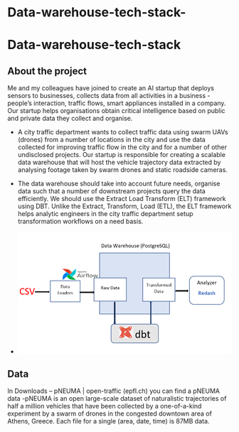 # Data-warehouse-tech-stack-
# Data-warehouse-tech-stack
## About the project
Me and my colleagues have joined to create an AI startup that deploys sensors to businesses, collects data from all activities in a business - people’s interaction, traffic flows, smart appliances installed in a company. Our startup helps organisations obtain critical intelligence based on public and private data they collect and organise. 
- A city traffic department wants to collect traffic data using swarm UAVs (drones) from a number of locations in the city and use the data collected for improving traffic flow in the city and for a number of other undisclosed projects. Our startup is responsible for creating a scalable data warehouse that will host the vehicle trajectory data extracted by analysing footage taken by swarm drones and static roadside cameras. 
- The data warehouse should take into account future needs, organise data such that a number of downstream projects query the data efficiently. We should use the Extract Load Transform (ELT) framework using DBT. Unlike the Extract, Transform, Load (ETL), the ELT framework helps analytic engineers in the city traffic department setup transformation workflows on a need basis.  

- ![alt text](https://github.com/Danu-B/Data-warehouse-tech-stack-/blob/main/Screenshoots/flowdiagram%20.png?raw=true) 

## Data
In Downloads – pNEUMA | open-traffic (epfl.ch) you can find a pNEUMA data 
-pNEUMA is an open large-scale dataset of naturalistic trajectories of half a million vehicles that have been collected by a one-of-a-kind experiment by a swarm of drones in the congested downtown area of Athens, Greece. Each file for a single (area, date, time) is 87MB data.  
